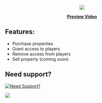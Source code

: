 <p align="center">
  <img src="https://user-images.githubusercontent.com/86536434/195198946-8c2e6bcf-523c-4751-8d70-fa800861ccf4.png" />
</p>
<p align='center'><b><a href="https://youtu.be/qR8pZ-Xw98I">Preview Video</a></b>

## Features:
* Purchase properties
* Grant access to players
* Remove access from players
* Sell property (coming soon)

## Need support?
[![Need Support?](https://user-images.githubusercontent.com/86536434/147299047-73691b78-2690-4786-b58b-27d24e48a0d2.png)](https://discord.gg/Z9Mxu72zZ6)

<a href="https://youtu.be/qR8pZ-Xw98I"><img src="https://user-images.githubusercontent.com/86536434/195199592-9a6d8366-9820-4684-a1fb-c44c823db0e6.png" /></a>
